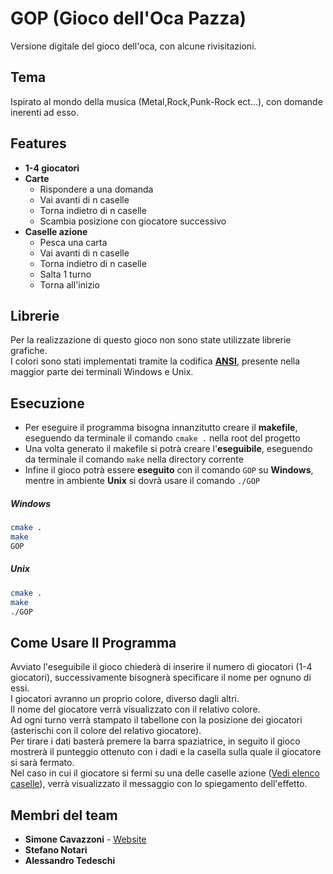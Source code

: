 # GOP (Gioco dell'Oca Pazza)

Versione digitale del gioco dell'oca, con alcune rivisitazioni.

## Tema

Ispirato al mondo della musica (Metal,Rock,Punk-Rock ect...), con domande inerenti ad esso.
<a name="lists"><a/>
## Features
* <b>1-4 giocatori</b>
* <b>Carte</b> 
    * Rispondere a una domanda
    * Vai avanti di n caselle
    * Torna indietro di n caselle
    * Scambia posizione con giocatore successivo
* <b>Caselle azione</b>
    * Pesca una carta
    * Vai avanti di n caselle
    * Torna indietro di n caselle
    * Salta 1 turno
    * Torna all'inizio

## Librerie 

Per la realizzazione di questo gioco non sono state utilizzate librerie grafiche. <br>
I colori sono stati implementati tramite la codifica <b>[ANSI](https://en.wikipedia.org/wiki/ANSI_escape_code)</b>, presente nella maggior parte 
dei terminali Windows e Unix.

## Esecuzione

* Per eseguire il programma bisogna innanzitutto creare il <b>makefile</b>, eseguendo da terminale il comando `cmake .` nella root del progetto
* Una volta generato il makefile si potrà creare l'<b>eseguibile</b>, eseguendo da terminale il comando `make` nella directory corrente
* Infine il gioco potrà essere <b>eseguito</b> con il comando `GOP` su <b>Windows</b>, mentre in ambiente <b>Unix</b> si dovrà usare il comando `./GOP`

##### Windows
```bash
cmake .
make
GOP
```

##### Unix
```bash
cmake .
make
./GOP
```

## Come Usare Il Programma

Avviato l'eseguibile il gioco chiederà di inserire il numero di giocatori (1-4 giocatori), successivamente bisognerà
specificare il nome per ognuno di essi. <br>
I giocatori avranno un proprio colore, diverso dagli altri.<br>
Il nome del giocatore verrà visualizzato con il relativo colore.<br>
Ad ogni turno verrà stampato il tabellone con la posizione dei giocatori (asterischi con il colore del relativo giocatore).<br>
Per tirare i dati basterà premere la barra spaziatrice, in seguito il gioco mostrerà il punteggio ottenuto con i dadi e 
la casella sulla quale il giocatore si sarà fermato.<br>
Nel caso in cui il giocatore si fermi su una delle caselle azione ([Vedi elenco caselle](#lists)), verrà visualizzato il messaggio
con lo spiegamento dell'effetto.

## Membri del team

* <b>Simone Cavazzoni</b> - [Website](https://simonecavazzoni.com) 
* <b>Stefano Notari</b>
* <b>Alessandro Tedeschi</b>